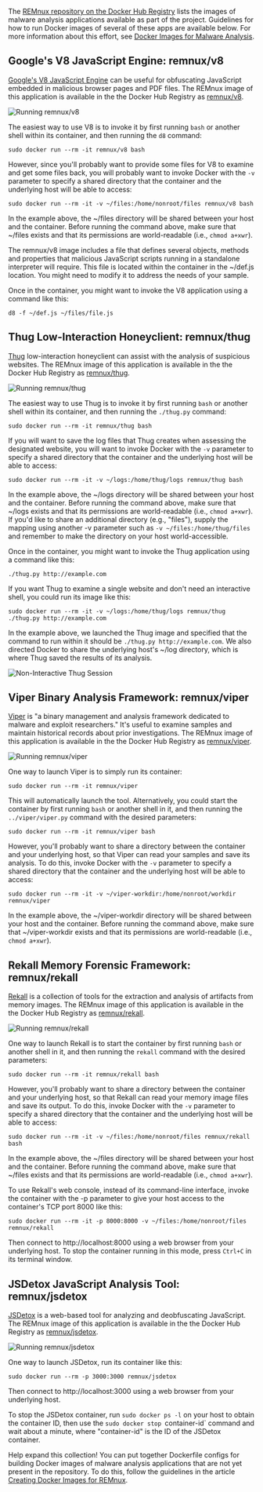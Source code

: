 The [REMnux repository on the Docker Hub Registry](https://registry.hub.docker.com/repos/remnux/) lists the images of malware analysis applications available as part of the project. Guidelines for how to run Docker images of several of these apps are available below. For more information about this effort, see [Docker Images for Malware Analysis](malware-analysis.md).

## Google's V8 JavaScript Engine: remnux/v8

[Google's V8 JavaScript Engine](https://code.google.com/p/v8) can be useful for obfuscating JavaScript embedded in malicious browser pages and PDF files. The REMnux image of this application is available in the the Docker Hub Registry as [remnux/v8](https://registry.hub.docker.com/u/remnux/v8/).

![Running remnux/v8](containers/remnux-docker-v8.gif)

The easiest way to use V8 is to invoke it by first running `bash` or another shell within its container, and then running the `d8` command:

    sudo docker run --rm -it remnux/v8 bash

However, since you'll probably want to provide some files for V8 to examine and get some files back, you will probably want to invoke Docker with the `-v` parameter to specify a shared directory that the container and the underlying host will be able to access:

    sudo docker run --rm -it -v ~/files:/home/nonroot/files remnux/v8 bash

In the example above, the ~/files directory will be shared between your host and the container. Before running the command above, make sure that ~/files exists and that its permissions are world-readable (i.e., `chmod a+xwr`).

The remnux/v8 image includes a file that defines several objects, methods and properties that malicious JavaScript scripts running in a standalone interpreter will require. This file is located within the container in the ~/def.js location. You might need to modify it to address the needs of your sample.

Once in the container, you might want to invoke the V8 application using a command like this:

    d8 -f ~/def.js ~/files/file.js

## Thug Low-Interaction Honeyclient: remnux/thug

[Thug](https://github.com/buffer/thug) low-interaction honeyclient can assist with the analysis of suspicious websites. The REMnux image of this application is available in the the Docker Hub Registry as [remnux/thug](https://registry.hub.docker.com/u/remnux/thug/).

![Running remnux/thug](containers/remnux-docker-thug.gif)

The easiest way to use Thug is to invoke it by first running `bash` or another shell within its container, and then running the `./thug.py` command:

    sudo docker run --rm -it remnux/thug bash

If you will want to save the log files that Thug creates when assessing the designated website, you will want to invoke Docker with the `-v` parameter to specify a shared directory that the container and the underlying host will be able to access:

    sudo docker run --rm -it -v ~/logs:/home/thug/logs remnux/thug bash

In the example above, the ~/logs directory will be shared between your host and the container. Before running the command above, make sure that ~/logs exists and that its permissions are world-readable (i.e., `chmod a+xwr`). If you'd like to share an additional directory (e.g., "files"), supply the mapping using another -v parameter such as `-v ~/files:/home/thug/files` and remember to make the directory on your host world-accessible.

Once in the container, you might want to invoke the Thug application using a command like this:

    ./thug.py http://example.com

If you want Thug to examine a single website and don't need an interactive shell, you could run its image like this:

    sudo docker run --rm -it -v ~/logs:/home/thug/logs remnux/thug ./thug.py http://example.com

In the example above, we launched the Thug image and specified that the command to run within it should be `./thug.py http://example.com`. We also directed Docker to share the underlying host's ~/log directory, which is where Thug saved the results of its analysis.

![Non-Interactive Thug Session](containers/remnux-docker-thug2.png)

## Viper Binary Analysis Framework: remnux/viper

[Viper](http://viper.li/) is "a binary management and analysis framework dedicated to malware and exploit researchers." It's useful to examine samples and maintain historical records about prior investigations. The REMnux image of this application is available in the the Docker Hub Registry as [remnux/viper](https://registry.hub.docker.com/u/remnux/viper/).

![Running remnux/viper](containers/remnux-docker-viper.gif)

One way to launch Viper is to simply run its container:

    sudo docker run --rm -it remnux/viper

This will automatically launch the tool. Alternatively, you could start the container by first running `bash` or another shell in it, and then running the `../viper/viper.py` command with the desired parameters:

    sudo docker run --rm -it remnux/viper bash

However, you'll probably want to share a directory between the container and your underlying host, so that Viper can read your samples and save its analysis. To do this, invoke Docker with the `-v` parameter to specify a shared directory that the container and the underlying host will be able to access:

    sudo docker run --rm -it -v ~/viper-workdir:/home/nonroot/workdir remnux/viper

In the example above, the ~/viper-workdir directory will be shared between your host and the container. Before running the command above, make sure that ~/viper-workdir exists and that its permissions are world-readable (i.e., `chmod a+xwr`).

## Rekall Memory Forensic Framework: remnux/rekall

[Rekall](http://www.rekall-forensic.com/) is a collection of tools for the extraction and analysis of artifacts from memory images. The REMnux image of this application is available in the the Docker Hub Registry as [remnux/rekall](https://registry.hub.docker.com/u/remnux/rekall/).

![Running remnux/rekall](containers/remnux-docker-rekall.gif)

One way to launch Rekall is to start the container by first running `bash` or another shell in it, and then running the `rekall` command with the desired parameters:

    sudo docker run --rm -it remnux/rekall bash

However, you'll probably want to share a directory between the container and your underlying host, so that Rekall can read your memory image files and save its output. To do this, invoke Docker with the `-v` parameter to specify a shared directory that the container and the underlying host will be able to access:

    sudo docker run --rm -it -v ~/files:/home/nonroot/files remnux/rekall bash

In the example above, the ~/files directory will be shared between your host and the container. Before running the command above, make sure that ~/files exists and that its permissions are world-readable (i.e., `chmod a+xwr`).

To use Rekall's web console, instead of its command-line interface, invoke the container with the -p parameter to give your host access to the container's TCP port 8000 like this:

    sudo docker run --rm -it -p 8000:8000 -v ~/files:/home/nonroot/files remnux/rekall

Then connect to http://localhost:8000 using a web browser from your underlying host. To stop the container running in this mode, press `Ctrl+C` in its terminal window.

## JSDetox JavaScript Analysis Tool: remnux/jsdetox

[JSDetox](http://www.relentless-coding.com/projects/jsdetox) is a web-based tool for analyzing and deobfuscating JavaScript. The REMnux image of this application is available in the the Docker Hub Registry as [remnux/jsdetox](https://registry.hub.docker.com/u/remnux/jsdetox/).

![Running remnux/jsdetox](containers/remnux-docker-jsdetox.gif)

One way to launch JSDetox, run its container like this:

    sudo docker run --rm -p 3000:3000 remnux/jsdetox

Then connect to http://localhost:3000 using a web browser from your underlying host.

To stop the JSDetox container, run `sudo docker ps -l` on your host to obtain the container ID, then use the `sudo docker stop `container-id` command and wait about a minute, where "container-id" is the ID of the JSDetox container.

Help expand this collection! You can put together Dockerfile configs for building Docker images of malware analysis applications that are not yet present in the repository. To do this, follow the guidelines in the article [Creating Docker Images for REMnux](create-docker-images.md).
